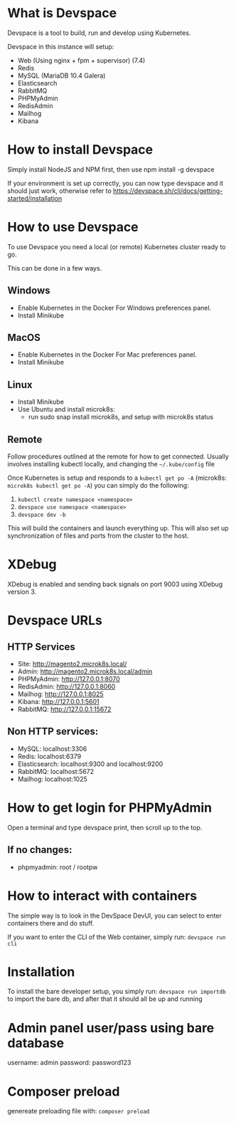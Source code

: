# What is Devspace
Devspace is a tool to build, run and develop using Kubernetes.

Devspace in this instance will setup:

- Web (Using nginx + fpm + supervisor) (7.4)
- Redis
- MySQL (MariaDB 10.4 Galera)
- Elasticsearch
- RabbitMQ
- PHPMyAdmin
- RedisAdmin
- Mailhog
- Kibana

# How to install Devspace
Simply install NodeJS and NPM first, then use npm install -g devspace

If your environment is set up correctly, you can now type devspace and it should just work, otherwise refer to https://devspace.sh/cli/docs/getting-started/installation

# How to use Devspace

To use Devspace you need a local (or remote) Kubernetes cluster ready to go.

This can be done in a few ways.

## Windows
- Enable Kubernetes in the Docker For Windows preferences panel.
- Install Minikube

## MacOS
- Enable Kubernetes in the Docker For Mac preferences panel.
- Install Minikube

## Linux
- Install Minikube
- Use Ubuntu and install microk8s:
  - run sudo snap install microk8s, and setup with microk8s status

## Remote

Follow procedures outlined at the remote for how to get connected. Usually involves installing kubectl locally, and changing the `~/.kube/config` file

Once Kubernetes is setup and responds to a `kubectl get po -A` (microk8s: `microk8s kubectl get po -A`) you can simply do the following:

1. `kubectl create namespace <namespace>`
2. `devspace use namespace <namespace>`
2. `devspace dev -b`

This will build the containers and launch everything up.
This will also set up synchronization of files and ports from the cluster to the host.

# XDebug
XDebug is enabled and sending back signals on port 9003 using XDebug version 3.

# Devspace URLs
## HTTP Services
- Site: http://magento2.microk8s.local/
- Admin: http://magento2.microk8s.local/admin
- PHPMyAdmin: http://127.0.0.1:8070
- RedisAdmin: http://127.0.0.1:8060
- Mailhog: http://127.0.0.1:8025
- Kibana: http://127.0.0.1:5601
- RabbitMQ: http://127.0.0.1:15672

## Non HTTP services:
- MySQL: localhost:3306
- Redis: localhost:6379
- Elasticsearch: localhost:9300 and localhost:9200
- RabbitMQ: localhost:5672
- Mailhog: localhost:1025

# How to get login for PHPMyAdmin

Open a terminal and type devspace print, then scroll up to the top.

## If no changes:
- phpmyadmin: root / rootpw

# How to interact with containers

The simple way is to look in the DevSpace DevUI, you can select to enter containers there and do stuff.

If you want to enter the CLI of the Web container, simply run: `devspace run cli`

# Installation
To install the bare developer setup, you simply run: `devspace run importdb` to import the bare db, and after that it should all be up and running

# Admin panel user/pass using bare database
username: admin
password: password123

# Composer preload
genereate preloading file with: `composer preload`
